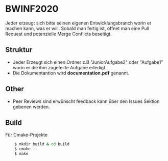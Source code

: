 # BWINF2020

Jeder erzeugt sich bitte seinen eigenen Entwicklungsbranch worin er machen kann, was er will. Sobald man fertig ist, öffnet man eine Pull Request und potenzielle Merge Conflicts beseitigt.

## Struktur 

  - Jeder Erzeugt sich einen Ordner z.B "JuniorAufgabe2" oder "Aufgabe1" worin er die ihm zugeteilte Aufgabe erledigt.
  - Die Dokumentantion wird **documentation.pdf** genannt.
  
  
## Other

  - Peer Reviews sind erwünscht feedback kann über den Issues Sektion gebenen werden. 
  
## Build

Für Cmake-Projekte

```bash
    $ mkdir build & cd build
    $ cmake ..
    $ make
```
